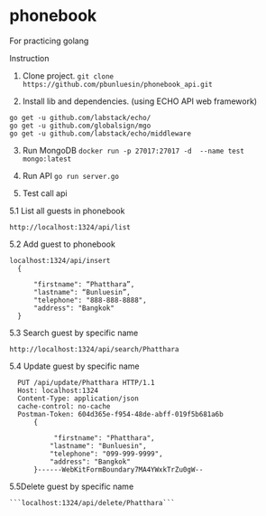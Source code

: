 # phonebook
For practicing golang

Instruction

1. Clone project.
  ```git clone https://github.com/pbunluesin/phonebook_api.git```

2. Install lib and dependencies. (using ECHO API web framework)
```
go get -u github.com/labstack/echo/
go get -u github.com/globalsign/mgo
go get -u github.com/labstack/echo/middleware
```

3. Run MongoDB
  ```docker run -p 27017:27017 -d  --name test mongo:latest```

4. Run API
```go run server.go```

5. Test call api

  5.1 List all guests in phonebook 
  
    http://localhost:1324/api/list

  5.2 Add guest to phonebook
    
    localhost:1324/api/insert
      {

          "firstname": “Phatthara”,
          "lastname": “Bunluesin”,
          "telephone": "888-888-8888",
          "address": "Bangkok"
      }


  5.3 Search guest by specific name

    http://localhost:1324/api/search/Phatthara

  5.4 Update guest by specific name
```
  PUT /api/update/Phatthara HTTP/1.1
  Host: localhost:1324
  Content-Type: application/json
  cache-control: no-cache
  Postman-Token: 604d365e-f954-48de-abff-019f5b681a6b
      {

           "firstname": "Phatthara",
          "lastname": "Bunluesin",
          "telephone": "099-999-9999",
          "address": "Bangkok"
      }------WebKitFormBoundary7MA4YWxkTrZu0gW--
```
  5.5Delete guest by specific name
  
    ```localhost:1324/api/delete/Phatthara```

